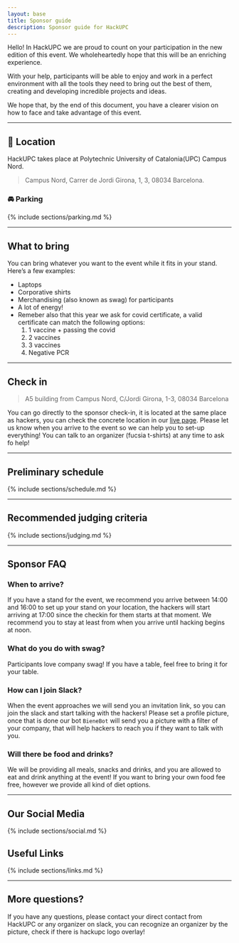 ```yaml
---
layout: base
title: Sponsor guide
description: Sponsor guide for HackUPC
---
```


Hello! In HackUPC we are proud to count on your participation in the new edition of this event. We wholeheartedly hope that this will be an enriching experience.

With your help, participants will be able to enjoy and work in a perfect environment with all the tools they need to bring out the best of them, creating and developing incredible projects and ideas.

We hope that, by the end of this document, you have a clearer vision on how to face and take advantage of this event.

---

## :round_pushpin: Location

HackUPC takes place at Polytechnic University of Catalonia(UPC) Campus Nord.

> Campus Nord, Carrer de Jordi Girona, 1, 3, 08034 Barcelona.

### :oncoming_automobile: Parking

{% include sections/parking.md %}

---

## What to bring

You can bring whatever you want to the event while it fits in your stand. Here’s a few examples:

- Laptops
- Corporative shirts
- Merchandising (also known as swag) for participants
- A lot of energy!
- Remeber also that this year we ask for covid certificate, a valid certificate can match the following options:
    1. 1 vaccine + passing the covid
    2. 2 vaccines
    3. 3 vaccines
    4. Negative PCR
  
---

## Check in

> A5 building from Campus Nord, C/Jordi Girona, 1-3, 08034 Barcelona

You can go directly to the sponsor check-in, it is located at the same place as hackers, you can check the concrete location in our [live page](https://live.hackupc.com/maps). Please let us know when you arrive to the event so we can help you to set-up everything! You can talk to an organizer (fucsia t-shirts) at any time to ask fo help!

---

## Preliminary schedule

{% include sections/schedule.md %}

---

## Recommended judging criteria

{% include sections/judging.md %}

---

## Sponsor FAQ

### When to arrive?

If you have a stand for the event, we recommend you arrive between 14:00 and 16:00 to set up your stand on your location, the hackers will start arriving at 17:00 since the checkin for them starts at that moment. We recommend you to stay at least from when you arrive until hacking begins at noon.

### What do you do with swag?

Participants love company swag! If you have a table, feel free to bring it for your table.

### How can I join Slack?

When the event approaches we will send you an invitation link, so you can join the slack and start talking with the hackers! Please set a profile picture, once that is done our bot `BieneBot` will send you a picture with a filter of your company, that will help hackers to reach you if they want to talk with you.

### Will there be food and drinks?

We will be providing all meals, snacks and drinks, and you are allowed to eat and drink anything at the event! If you want to bring your own food fee free, however we provide all kind of diet options.

---

## Our Social Media

{% include sections/social.md %}

## Useful Links

{% include sections/links.md %}

---

## More questions?

If you have any questions, please contact your direct contact from HackUPC or any organizer on slack, you can recognize an organizer by the picture, check if there is hackupc logo overlay!

